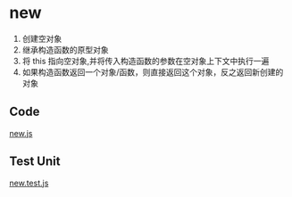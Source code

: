# new

1. 创建空对象
2. 继承构造函数的原型对象
3. 将 this 指向空对象,并将传入构造函数的参数在空对象上下文中执行一遍
4. 如果构造函数返回一个对象/函数，则直接返回这个对象，反之返回新创建的对象

## Code

[new.js](./index.js)

## Test Unit

[new.test.js](./index.test.js)
